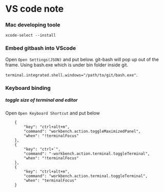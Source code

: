 # VS code note


### Mac developing toole
`xcode-select --install`

### Embed gitbash into VScode
Open `Open Settings(JSON)` and put below. git-bash will pop up out of the frame. Using
bash.exe which is under bin folder inside git.

`terminal.integrated.shell.windows="/path/to/git/bash.exe"`. 

### Keyboard binding

##### toggle size of terminal and editor
Open `Open Keyboard Shortcut` and put below
```
    {
        "key": "ctrl+alt+m",
        "command": "workbench.action.toggleMaximizedPanel",
        "when": "!terminalFocus"
    },
    {
        "key": "ctrl+`",
        "command": "-workbench.action.terminal.toggleTerminal",
        "when": "!terminalFocus"
    },
    {
        "key": "ctrl+alt+m",
        "command": "workbench.action.terminal.toggleTerminal",
        "when": "terminalFocus"
    }
```